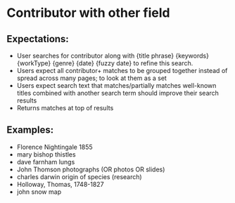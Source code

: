 # Contributor with other field

## Expectations:

* User searches for contributor along with {title phrase} {keywords} {workType} {genre} {date} {fuzzy date} to refine this search. 
* Users expect all contributor+ matches to be grouped together instead of spread across many pages; to look at them as a set 
* Users expect search text that matches/partially matches well-known titles combined with another search term should improve their search results
* Returns matches at top of results

## Examples:

* Florence Nightingale 1855
* mary bishop thistles
* dave farnham lungs
* John Thomson photographs \(OR photos OR slides\)
* charles darwin origin of species \(research\)
* Holloway, Thomas, 1748-1827
* john snow map

